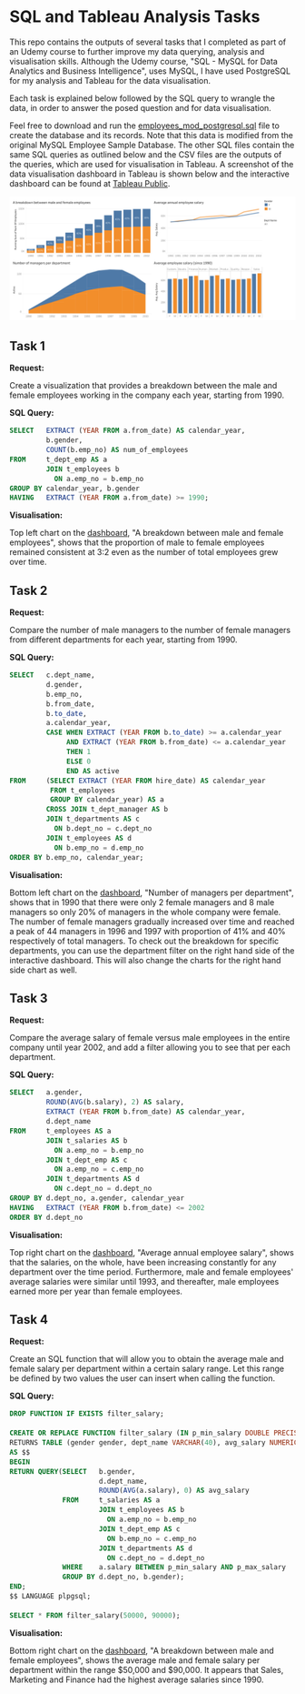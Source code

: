 # SQL and Tableau Analysis Tasks

This repo contains the outputs of several tasks that I completed as part of an Udemy course to further improve my data querying, analysis and visualisation skills. Although the Udemy course, "SQL - MySQL for Data Analytics and Business Intelligence", uses MySQL, I have used PostgreSQL for my analysis and Tableau for the data visualisation. 

Each task is explained below followed by the SQL query to wrangle the data, in order to answer the posed question and for data visualisation. 

Feel free to download and run the [employees_mod_postgresql.sql](employees_mod_postgresql.sql) file to create the database and its records. Note that this data is modified from the original MySQL Employee Sample Database. The other SQL files contain the same SQL queries as outlined below and the CSV files are the outputs of the queries, which are used for visualisation in Tableau. A screenshot of the data visualisation dashboard in Tableau is shown below and the interactive dashboard can be found at [Tableau Public](https://public.tableau.com/views/SQLTasks_15969830555650/Dashboard1?:language=en&:display_count=y&publish=yes&:origin=viz_share_link).

[![Tableau Dashboard](Tableau_Dashboard.png "Tableau Dashboard")](https://public.tableau.com/views/SQLTasks_15969830555650/Dashboard1?:language=en&:display_count=y&publish=yes&:origin=viz_share_link)

## Task 1
**Request:** 

Create a visualization that provides a breakdown between the male and female employees working in the company each year, starting from 1990.

**SQL Query:** 
```sql
SELECT   EXTRACT (YEAR FROM a.from_date) AS calendar_year,
         b.gender,
         COUNT(b.emp_no) AS num_of_employees
FROM     t_dept_emp AS a
         JOIN t_employees b
           ON a.emp_no = b.emp_no
GROUP BY calendar_year, b.gender
HAVING   EXTRACT (YEAR FROM a.from_date) >= 1990;
```

**Visualisation:**

Top left chart on the [dashboard](https://public.tableau.com/views/SQLTasks_15969830555650/Dashboard1?:language=en&:display_count=y&publish=yes&:origin=viz_share_link), "A breakdown between male and female employees", shows that the proportion of male to female employees remained consistent at 3:2 even as the number of total employees grew over time.

## Task 2
**Request:** 

Compare the number of male managers to the number of female managers from different departments for each year, starting from 1990.

**SQL Query:** 
```sql
SELECT   c.dept_name,
         d.gender,
         b.emp_no,
         b.from_date,
         b.to_date,
         a.calendar_year,
         CASE WHEN EXTRACT (YEAR FROM b.to_date) >= a.calendar_year
              AND EXTRACT (YEAR FROM b.from_date) <= a.calendar_year
              THEN 1
              ELSE 0
              END AS active
FROM     (SELECT EXTRACT (YEAR FROM hire_date) AS calendar_year
          FROM t_employees
          GROUP BY calendar_year) AS a
         CROSS JOIN t_dept_manager AS b
         JOIN t_departments AS c
           ON b.dept_no = c.dept_no
         JOIN t_employees AS d
           ON b.emp_no = d.emp_no
ORDER BY b.emp_no, calendar_year;
```

**Visualisation:**

Bottom left chart on the [dashboard](https://public.tableau.com/views/SQLTasks_15969830555650/Dashboard1?:language=en&:display_count=y&publish=yes&:origin=viz_share_link), "Number of managers per department", shows that in 1990 that there were only 2 female managers and 8 male managers so only 20% of managers in the whole company were female. The number of female managers gradually increased over time and reached a peak of 44 managers in 1996 and 1997 with proportion of 41% and 40% respectively of total managers. To check out the breakdown for specific departments, you can use the department filter on the right hand side of the interactive dashboard. This will also change the charts for the right hand side chart as well. 

## Task 3
**Request:** 

Compare the average salary of female versus male employees in the entire company until year 2002, and add a filter allowing you to see that per each department.

**SQL Query:** 
```sql
SELECT   a.gender,
         ROUND(AVG(b.salary), 2) AS salary,
         EXTRACT (YEAR FROM b.from_date) AS calendar_year,
         d.dept_name
FROM     t_employees AS a
         JOIN t_salaries AS b
           ON a.emp_no = b.emp_no
         JOIN t_dept_emp AS c
           ON a.emp_no = c.emp_no
         JOIN t_departments AS d
           ON c.dept_no = d.dept_no
GROUP BY d.dept_no, a.gender, calendar_year
HAVING   EXTRACT (YEAR FROM b.from_date) <= 2002
ORDER BY d.dept_no
```

**Visualisation:**

Top right chart on the [dashboard](https://public.tableau.com/views/SQLTasks_15969830555650/Dashboard1?:language=en&:display_count=y&publish=yes&:origin=viz_share_link), "Average annual employee salary", shows that the salaries, on the whole, have been increasing constantly for any department over the time period. Furthermore, male and female employees' average salaries were similar until 1993, and thereafter, male employees earned more per year than female employees.

## Task 4
**Request:** 

Create an SQL function that will allow you to obtain the average male and female salary per department within a certain salary range. Let this range be defined by two values the user can insert when calling the function.

**SQL Query:** 
```sql
DROP FUNCTION IF EXISTS filter_salary;

CREATE OR REPLACE FUNCTION filter_salary (IN p_min_salary DOUBLE PRECISION, IN p_max_salary DOUBLE PRECISION)
RETURNS TABLE (gender gender, dept_name VARCHAR(40), avg_salary NUMERIC)
AS $$
BEGIN
RETURN QUERY(SELECT   b.gender,
                      d.dept_name,
                      ROUND(AVG(a.salary), 0) AS avg_salary
             FROM     t_salaries AS a
                      JOIN t_employees AS b
                        ON a.emp_no = b.emp_no
                      JOIN t_dept_emp AS c
                        ON b.emp_no = c.emp_no
                      JOIN t_departments AS d
                        ON c.dept_no = d.dept_no
             WHERE    a.salary BETWEEN p_min_salary AND p_max_salary
             GROUP BY d.dept_no, b.gender);
END;
$$ LANGUAGE plpgsql;

SELECT * FROM filter_salary(50000, 90000);
```

**Visualisation:**

Bottom right chart on the [dashboard](https://public.tableau.com/views/SQLTasks_15969830555650/Dashboard1?:language=en&:display_count=y&publish=yes&:origin=viz_share_link), "A breakdown between male and female employees", shows the average male and female salary per department within the range $50,000 and $90,000. It appears that Sales, Marketing and Finance had the highest average salaries since 1990.
